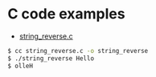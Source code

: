 # C code examples

- [string_reverse.c](string_reverse.c)

```sh
$ cc string_reverse.c -o string_reverse
$ ./string_reverse Hello
$ olleH

```

